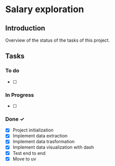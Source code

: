 # Salary exploration

## Introduction

Overview of the status of the tasks of this project.

## Tasks


### To do

- [ ]

### In Progress

- [ ]

### Done ✓

- [x] Project initialization
- [x] Implement data extraction
- [x] Implement data trasformation
- [x] Implement data visualization with dash
- [x] Test end to end
- [x] Move to uv